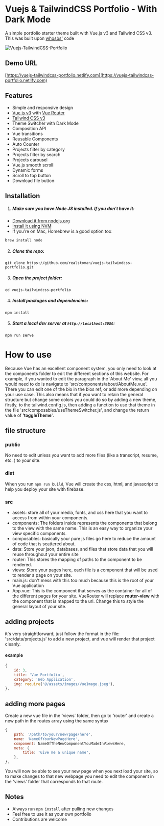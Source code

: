 # Vuejs & TailwindCSS Portfolio - With Dark Mode

A simple portfolio starter theme built with Vue.js v3 and Tailwind CSS v3.
This was built upon [whosbs'][whosbs] code

![Vuejs-TailwindCSS-Portfolio](https://user-images.githubusercontent.com/16396664/140909796-815239e4-a986-46ad-bbd0-4b166127bbb8.JPG)

[whosbs]: https://github.com/whosbs

## Demo URL

[https://vuejs-tailwindcss-portfolio.netlify.com](https://vuejs-tailwindcss-portfolio.netlify.com)

## Features

-   Simple and responsive design
-   [Vue.js v3](https://vuejs.org) with [Vue Router](https://router.vuejs.org)
-   [Tailwind CSS v3](https://tailwindcss.com)
-   Theme Switcher with Dark Mode
-   Composition API
-   Vue transitions
-   Reusable Components
-   Auto Counter
-   Projects filter by category
-   Projects filter by search
-   Projects carousel
-   Vue.js smooth scroll
-   Dynamic forms
-   Scroll to top button
-   Download file button

## Installation

1. ##### Make sure you have Node JS installed. If you don't have it:

-   [Download it from nodejs.org](https://nodejs.org)
-   [Install it using NVM ](https://github.com/nvm-sh/nvm)
-   If you're on Mac, Homebrew is a good option too:

```
brew install node
```

2. ##### Clone the repo:

```
git clone https://github.com/realstoman/vuejs-tailwindcss-portfolio.git
```

3. ##### Open the project folder:

```
cd vuejs-tailwindcss-portfolio
```

4. ##### Install packages and dependencies:

```
npm install
```

5. ##### Start a local dev server at `http://localhost:8080`:

```
npm run serve
```

# How to use

Because Vue has an excellent component system, you only need to look at the components folder to edit the different sections of this website. 
For example, if you wanted to edit the paragraph in the 'About Me' view, all you would need to do is navigate to 'src/components/about/AboutMe.vue'. There you can edit one of the bio in the bios ref, or add more depending on your use case. This also means that if you want to retain the general structure but change some colors you could do so by adding a new theme, firstly, to the tailwind.config.js, then adding a function to use that theme in the file 'src/composables/useThemeSwitcher.js', and change the return value of **'toggleTheme'**.

## file structure

### public
No need to edit unless you want to add more files (like a transcript, resume, etc. ) to your site.

### dist
When you run ```npm run build```, Vue will create the css, html, and javascript to help you deploy your site with firebase.

### src
- assets: store all of your media, fonts, and css here that you want to access from within your components.
- components:  The folders inside represents the components that belong to the view with the same name. This is an easy way to organize your view specific components.
- composables: basically your pure js files go here to reduce the amount of code that is scattered about.
- data: Store your json, databases, and files that store data that you will reuse throughout your entire site
- router: This stores the mapping of paths to the component to be rendered.
- views: Store your pages here, each file is a component that will be used to render a page on your site.
- main.js: don't mess with this too much because this is the root of your Vue application
- App.vue: This is the component that serves as the container for all of the different pages for your site. VueRouter will replace **router-view** with the component that is mapped to the url. Change this to style the general layout of your site.

## adding projects
it's very straightforward, just follow the format in the file: 'src/data/projects.js' to add a new project, and vue will render that project cleanly. 
#### example
```javascript
{
	id: 3,
	title: 'Vue Portfolio',
	category: 'Web Application',
	img: require('@/assets/images/VueImage.jpeg'),
},
```

## adding more pages
Create a new vue file in the 'views' folder, then go to 'router' and create a new path in the routes array using the same syntax
```javascript
{
	path: '/path/to/your/new/page/here',
	name: 'NameOfYourNewPageHere',
	component: NameOfTheNewComponentYouMadeInViewsHere,
	meta: {
		title: 'Give me a unique name',
	},
},
```
You will now be able to see your new page when you next load your site, so to make changes to that new webpage you need to edit the component in the 'views' folder that corresponds to that route.


## Notes

-   Always run `npm install` after pulling new changes
-   Feel free to use it as your own portfolio
-   Contributions are welcome


